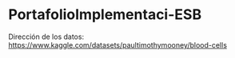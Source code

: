 # PortafolioImplementaci-ESB

Dirección de los datos: https://www.kaggle.com/datasets/paultimothymooney/blood-cells


